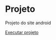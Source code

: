 # Projeto
 Projeto do site android

 <a href="https://gautre.github.io/Projeto/">Executar projeto</a>